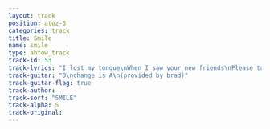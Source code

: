 ```yaml
---
layout: track
position: atoz-3
categories: track
title: Smile
name: smile
type: ahfow_track
track-id: 53
track-lyrics: "I lost my tongue\nWhen I saw your new friends\nPlease take me home\nTo the place it will end\n\nI felt to sick\nHad to smile, had to smile\nPlease take me home\nTo the place I belong\n\nI saw my room\nLooked so soft all about\nI felt so sick\nHad to smile, had to smile"
track-guitar: "D\nchange is A\n(provided by brad)"
track-guitar-flag: true
track-author: 
track-sort: "SMILE"
track-alpha: S
track-original: 
---
```


